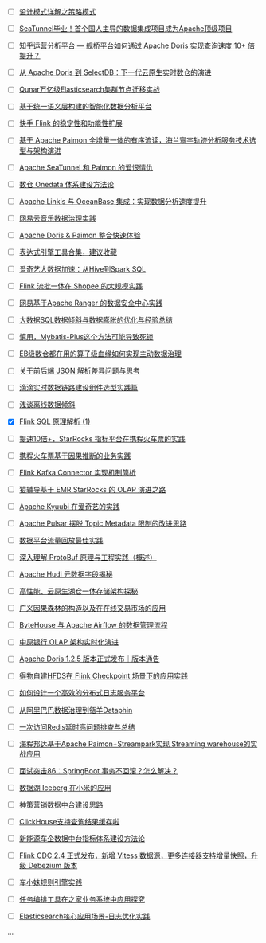 - [ ] [设计模式详解之策略模式](https://mp.weixin.qq.com/s/hEL2jJfjGuXHoLOabG_xIQ)
- [ ] [SeaTunnel毕业！首个国人主导的数据集成项目成为Apache顶级项目](https://mp.weixin.qq.com/s/NPC-Ll76UNdjTvXFKnFYLw)
- [ ] [知乎运营分析平台 — 舰桥平台如何通过 Apache Doris 实现查询速度 10+ 倍提升？](https://mp.weixin.qq.com/s/Wd9-OzM0gu9YB3wCWtWliw)
- [ ] [从 Apache Doris 到 SelectDB：下一代云原生实时数仓的演进](https://mp.weixin.qq.com/s/1DzT3JdvOW2v72Qio8WLng)
- [ ] [Qunar万亿级Elasticsearch集群节点迁移实战](https://mp.weixin.qq.com/s/zpz6k4lXQlvvBx756hyWQA)
- [ ] [基于统一语义层构建的智能化数据分析平台](https://mp.weixin.qq.com/s/vnrsVTrEQcpAtNhGjQTx2g)
- [ ] [快手 Flink 的稳定性和功能性扩展](https://mp.weixin.qq.com/s/yPu_oRWY4Nl4GrbLQJQTHg)
- [ ] [基于 Apache Paimon 全增量一体的有序流读，海兰寰宇轨迹分析服务技术选型与架构演进](https://mp.weixin.qq.com/s/rKrm2EsYyxz_il6nF49_mw)
- [ ] [Apache SeaTunnel 和 Paimon 的爱恨情仇](https://mp.weixin.qq.com/s/FeEVc_4mNtzOHysuDWxM3w)
- [ ] [数仓 Onedata 体系建设方法论](https://mp.weixin.qq.com/s/M7zgKl3rgVYE3OPXxDEndA)
- [ ] [Apache Linkis 与 OceanBase 集成：实现数据分析速度提升](https://mp.weixin.qq.com/s/ooir8GDlVscToQ5-_TaHsw)
- [ ] [网易云音乐数据治理实践](https://mp.weixin.qq.com/s/XH50ICSfpgwgSpkb5IQmYA)
- [ ] [Apache Doris & Paimon 整合快速体验](https://mp.weixin.qq.com/s/wzXEdveph19fak3XMit8sg)
- [ ] [表达式引擎工具合集，建议收藏](https://mp.weixin.qq.com/s/TLMXJyJMMnIrnRunGDjleg)
- [ ] [爱奇艺大数据加速：从Hive到Spark SQL](https://mp.weixin.qq.com/s/DkT6pGMEOnkentqbOUgTlQ)
- [ ] [Flink 流批一体在 Shopee 的大规模实践](https://mp.weixin.qq.com/s/Plka0G59N5cpXET8tYlEXg)
- [ ] [网易基于Apache Ranger 的数据安全中心实践](https://mp.weixin.qq.com/s/qqq9BYf-HLK6wZM2TuHAPw)
- [ ] [大数据SQL数据倾斜与数据膨胀的优化与经验总结](https://mp.weixin.qq.com/s/vCJ0ZqP4YZI1U7YmBtr2xQ)
- [ ] [慎用，Mybatis-Plus这个方法可能导致死锁](https://mp.weixin.qq.com/s/wgxZK09PKTyOHNnkaxyNqg)
- [ ] [EB级数仓都在用的算子级血缘如何实现主动数据治理](https://mp.weixin.qq.com/s/_N4eYJt5bS1nNn9APM2A6A)
- [ ] [关于前后端 JSON 解析差异问题与思考](https://mp.weixin.qq.com/s/ASpCD0y8sm56TwtS-kHkrA)
- [ ] [滴滴实时数据链路建设组件选型实践篇](https://mp.weixin.qq.com/s/Dwl2xOL_QmLsmv3lBamPkg)
- [ ] [浅谈离线数据倾斜](https://mp.weixin.qq.com/s/tl5vrXAv4dcZuo7y6Sydjg)
- [x] [Flink SQL 原理解析 (1)](https://smartsi.blog.csdn.net/article/details/131219980)
- [ ] [提速10倍+，StarRocks 指标平台在携程火车票的实践](https://mp.weixin.qq.com/s/sICfzBlT3mqO8Mqo-0XutQ)
- [ ] [携程火车票基于因果推断的业务实践](https://mp.weixin.qq.com/s/SqLv9G_MDqStM-aLxqaIhg)
- [ ] [Flink Kafka Connector 实现机制简析](http://hackershell.cn/?p=1453)
- [ ] [猿辅导基于 EMR StarRocks 的 OLAP 演进之路](https://mp.weixin.qq.com/s/_sytVPGaGCmN4ZQyVCemYA)
- [ ] [Apache Kyuubi 在爱奇艺的实践](https://mp.weixin.qq.com/s/p7idC1kmzlbYpgCgaZvQhA)
- [ ] [Apache Pulsar 摆脱 Topic Metadata 限制的改进思路](https://mp.weixin.qq.com/s/0xVm_PCr8DFTBEMEu72YaA)
- [ ] [数据平台流量回放最佳实践](https://mp.weixin.qq.com/s/ajIQ8lgUCztmgGmYoZ1SQw)
- [ ] [深入理解 ProtoBuf 原理与工程实践（概述）](https://mp.weixin.qq.com/s/fKzZ49YmKawsudGUlbOL3g)
- [ ] [Apache Hudi 元数据字段揭秘](https://mp.weixin.qq.com/s/n4et91775I5uj3i-xW8h0A)
- [ ] [高性能、云原生湖仓一体存储架构探秘](https://mp.weixin.qq.com/s/BsMlJesI3Rc0gqEptBIjsw)
- [ ] [广义因果森林的构造以及在在线交易市场的应用](https://mp.weixin.qq.com/s/Jaue3mxbayaMUvFc3MrNdw)
- [ ] [ByteHouse 与 Apache Airflow 的数据管理流程](https://mp.weixin.qq.com/s/-6MxKC2jAp8kw6Hz7ksXmw)
- [ ] [中原银行 OLAP 架构实时化演进](https://mp.weixin.qq.com/s/A8g-lOnDw7Px1gFNuXKeZA)
- [ ] [Apache Doris 1.2.5 版本正式发布｜版本通告](https://mp.weixin.qq.com/s/XcNxPbXyTGm_kb5w73MM5w)
- [ ] [得物自建HFDS在 Flink Checkpoint 场景下的应用实践](https://mp.weixin.qq.com/s/eEMXptWvhNDOptYgcSOi2Q)
- [ ] [如何设计一个高效的分布式日志服务平台](https://mp.weixin.qq.com/s/GntIsfqud4kpN4d3rR7Oog)
- [ ] [从阿里巴巴数据治理到瓴羊Dataphin](https://mp.weixin.qq.com/s/IKgDwyG8t80lJ06fLLTwcA)
- [ ] [一次访问Redis延时高问题排查与总结](https://mp.weixin.qq.com/s/f3dQIC4DBhWibyXQKBXrzg)
- [ ] [海程邦达基于Apache Paimon+Streampark实现 Streaming warehouse的实战应用](https://mp.weixin.qq.com/s/KB_CG-o7PHqY1V5FcMt85w)
- [ ] [面试突击86：SpringBoot 事务不回滚？怎么解决？](https://mp.weixin.qq.com/s/cpOXAzdnLrN57-dQGkA-Hw)
- [ ] [数据湖 Iceberg 在小米的应用](https://mp.weixin.qq.com/s/5PyfS7c8Y9sUdQKKRayN0g)
- [ ] [神策营销数据中台建设思路](https://mp.weixin.qq.com/s/FCmucMoNq2d2oG0dM3_cBg)
- [ ] [ClickHouse支持查询结果缓存啦](https://mp.weixin.qq.com/s/7EFPFTSSQJ8N8b3mIgWZ9Q)
- [ ] [新能源车企数据中台指标体系建设方法论](https://mp.weixin.qq.com/s/THXpcsRZwoo7WNkdqOdxVg)
- [ ] [Flink CDC 2.4 正式发布，新增 Vitess 数据源，更多连接器支持增量快照，升级 Debezium 版本](https://mp.weixin.qq.com/s/EflA1_UZEx92Wo5o7NPORA)
- [ ] [车小妹规则引擎实践](https://mp.weixin.qq.com/s/Ahk6I9bBJ9sSOkhWQggLDw)
- [ ] [任务编排工具在之家业务系统中应用探究](https://mp.weixin.qq.com/s/ZhznXZ1NXPFwXdUnAkidSA)
- [ ] [Elasticsearch核心应用场景-日志优化实践](https://mp.weixin.qq.com/s/smLLH8KnDdbPcOMhO0CMwg)


...
